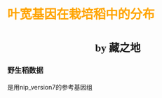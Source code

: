 # <font face="仿宋" color=orange>叶宽基因在栽培稻中的分布</font>
# <center><font face="楷体" size=5>by 藏之地</font></center>
### 野生稻数据
是用nip_version7的参考基因组